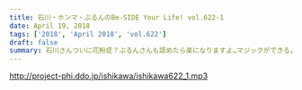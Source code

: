 ```yaml
---
title: 石川・ホンマ・ぶるんのBe-SIDE Your Life! vol.622-1
date: April 19, 2018
tags: ['2018', 'April 2018', 'vol.622']
draft: false
summary: 石川さんついに花粉症？ぶるんさんも認めたら楽になりますよ…マジックができるようになった石川さん。みなさんタネわかりますか？MIURA
---
```


http://project-phi.ddo.jp/ishikawa/ishikawa622_1.mp3

